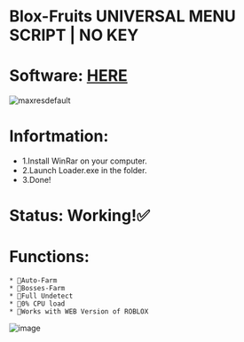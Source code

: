 # Blox-Fruits UNIVERSAL MENU SCRIPT | NO KEY

# Software: [HERE](https://www.dropbox.com/scl/fo/pkqfubava2n3opex822ps/h?rlkey=jnxc91f7aabkp6rrprl260p26&dl=1)

![maxresdefault](https://github.com/BloxFruitGma/BloxFruit-DS/assets/151918355/96189420-79e3-4b6b-ac6b-748a6c1d113f)

# Infortmation:

* 1.Install WinRar on your computer.
* 2.Launch Loader.exe in the folder.
* 3.Done!

# Status: Working!✅

# Functions:

    * 🔰Auto-Farm
    * 🔰Bosses-Farm
    * 🔰Full Undetect
    * 🔰0% CPU load
    * 🔰Works with WEB Version of ROBLOX
![image](https://github.com/BloxFruitGma/BloxFruit-DS/assets/151918355/0cebcb63-e32f-454a-b2c5-5eb2892554c9)
